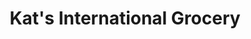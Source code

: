 ---
title: "Kat's International Grocery"
url: /elizabethtown/kats-international-grocery/
shop: Lebensmittel
---